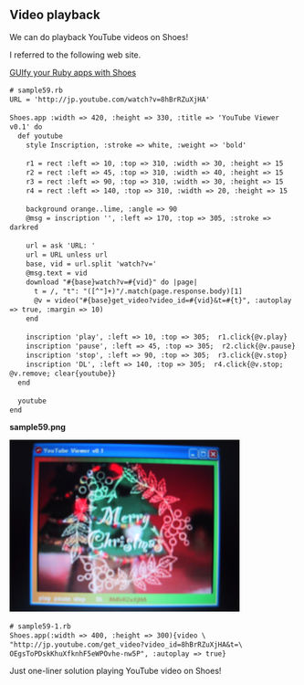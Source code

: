 Video playback
--------------

We can do playback YouTube videos on Shoes!

I referred to the following web site.

[GUIfy your Ruby apps with Shoes](http://advent2008.hackruby.com/past/2008/12/13/_guify_your_ruby_apps_with_shoes/)

	# sample59.rb
	URL = 'http://jp.youtube.com/watch?v=8hBrRZuXjHA'
	
	Shoes.app :width => 420, :height => 330, :title => 'YouTube Viewer v0.1' do
	  def youtube
	    style Inscription, :stroke => white, :weight => 'bold'
	  
	    r1 = rect :left => 10, :top => 310, :width => 30, :height => 15
	    r2 = rect :left => 45, :top => 310, :width => 40, :height => 15
	    r3 = rect :left => 90, :top => 310, :width => 30, :height => 15
	    r4 = rect :left => 140, :top => 310, :width => 20, :height => 15
	  
	    background orange..lime, :angle => 90
	    @msg = inscription '', :left => 170, :top => 305, :stroke => darkred
	    
	    url = ask 'URL: '
	    url = URL unless url
	    base, vid = url.split 'watch?v='
	    @msg.text = vid
	    download "#{base}watch?v=#{vid}" do |page|
	      t = /, "t": "([^"]+)"/.match(page.response.body)[1]
	      @v = video("#{base}get_video?video_id=#{vid}&t=#{t}", :autoplay => true, :margin => 10)
	    end
	    
	    inscription 'play', :left => 10, :top => 305;  r1.click{@v.play}
	    inscription 'pause', :left => 45, :top => 305;  r2.click{@v.pause}
	    inscription 'stop', :left => 90, :top => 305;  r3.click{@v.stop}
	    inscription 'DL', :left => 140, :top => 305;  r4.click{@v.stop; @v.remove; clear{youtube}}
	  end
	  
	  youtube
	end

**sample59.png**

![sample59.png](http://github.com/ashbb/shoes_tutorial_html/raw/master/images/sample59.png)

	# sample59-1.rb
	Shoes.app(:width => 400, :height => 300){video \
	"http://jp.youtube.com/get_video?video_id=8hBrRZuXjHA&t=\
	OEgsToPDskKhuXfknhF5eWPOvhe-nw5P", :autoplay => true}
	

Just one-liner solution playing YouTube video on Shoes!
